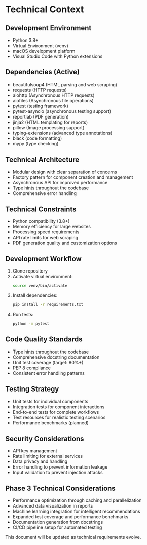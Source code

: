 # Technical Context

## Development Environment
- Python 3.8+
- Virtual Environment (venv)
- macOS development platform
- Visual Studio Code with Python extensions

## Dependencies (Active)
- beautifulsoup4 (HTML parsing and web scraping)
- requests (HTTP requests)
- aiohttp (Asynchronous HTTP requests)
- aiofiles (Asynchronous file operations)
- pytest (testing framework)
- pytest-asyncio (asynchronous testing support)
- reportlab (PDF generation)
- jinja2 (HTML templating for reports)
- pillow (Image processing support)
- typing-extensions (advanced type annotations)
- black (code formatting)
- mypy (type checking)

## Technical Architecture
- Modular design with clear separation of concerns
- Factory pattern for component creation and management
- Asynchronous API for improved performance
- Type hints throughout the codebase
- Comprehensive error handling

## Technical Constraints
- Python compatibility (3.8+)
- Memory efficiency for large websites
- Processing speed requirements
- API rate limits for web scraping
- PDF generation quality and customization options

## Development Workflow
1. Clone repository
2. Activate virtual environment:
   ```bash
   source venv/bin/activate
   ```
3. Install dependencies:
   ```bash
   pip install -r requirements.txt
   ```
4. Run tests:
   ```bash
   python -m pytest
   ```

## Code Quality Standards
- Type hints throughout the codebase
- Comprehensive docstring documentation
- Unit test coverage (target: 80%+)
- PEP 8 compliance
- Consistent error handling patterns

## Testing Strategy
- Unit tests for individual components
- Integration tests for component interactions
- End-to-end tests for complete workflows
- Test resources for realistic testing scenarios
- Performance benchmarks (planned)

## Security Considerations
- API key management
- Rate limiting for external services
- Data privacy and handling
- Error handling to prevent information leakage
- Input validation to prevent injection attacks

## Phase 3 Technical Considerations
- Performance optimization through caching and parallelization
- Advanced data visualization in reports
- Machine learning integration for intelligent recommendations
- Expanded test coverage and performance benchmarks
- Documentation generation from docstrings
- CI/CD pipeline setup for automated testing

This document will be updated as technical requirements evolve. 